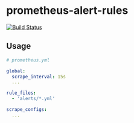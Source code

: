# prometheus-alert-rules

[![Build Status](https://travis-ci.org/bdossantos/prometheus-alert-rules.svg?branch=master)](https://travis-ci.org/bdossantos/prometheus-alert-rules)

## Usage

```yaml
# prometheus.yml

global:
  scrape_interval: 15s
  ...

rule_files:
  - 'alerts/*.yml'

scrape_configs:
  ...
```
